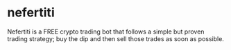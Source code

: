 # nefertiti
Nefertiti is a FREE crypto trading bot that follows a simple but proven trading strategy; buy the dip and then sell those trades as soon as possible.
